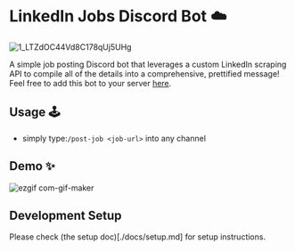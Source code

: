 # LinkedIn Jobs Discord Bot ☁️

![1_LTZdOC44Vd8C178qUj5UHg](https://user-images.githubusercontent.com/63386979/183232879-0afaddf3-a8d5-41d1-960e-959e60bc146c.png)

A simple job posting Discord bot that leverages a custom LinkedIn scraping API to compile all of the details into a comprehensive, prettified message! Feel free to add this bot to your server [here](https://discord.com/oauth2/authorize?client_id=1005317363798900777&permissions=2048&scope=bot).

## Usage 🕹
- simply type:`/post-job <job-url>` into any channel

## Demo ✨
![ezgif com-gif-maker](https://user-images.githubusercontent.com/63386979/183254555-875f21a0-6943-4fa9-ad80-4f3ce2532d2d.gif)

## Development Setup
Please check (the setup doc)[./docs/setup.md] for setup instructions.
